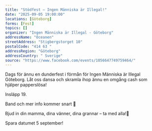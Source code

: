 ```yaml
---
title: "Stödfest – Ingen Människa är Illegal!"
date: "2025-09-05 19:00:00"
locations: [Göteborg]
forms: [Fest]
topics: []
organizer: "Ingen Människa är Illegal - Göteborg"
addressName: "Oceanen"
streetAddress: "Stigbergstorget 10"
postalCode: "414 63 "
addressRegion: "Göteborg"
addressCountry: " Sverige"
source: "https://www.facebook.com/events/1056647749759464/"
---
```

Dags för ännu en dunderfest i förmån för Ingen Människa är Illegal Göteborg. Låt oss dansa och skramla ihop ännu en omgång cash som hjälper papperslösa!

Insläpp 19.

Band och mer info kommer snart 💚

Bjud in din mamma, dina vänner, dina grannar – ta med alla!💃

Spara datumet 5 september!